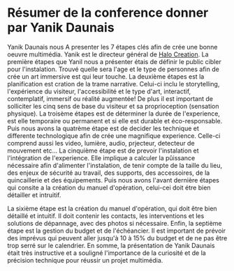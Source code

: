 
<h1>Résumer de la conference donner par Yanik Daunais</h1>

Yanik Daunais nous A presenter les 7 étapes clés afin de crée une bonne oeuvre multimédia. Yanik est le directeur général de <a href="https://halo.team/">Halo Creation</a>. La première étapes que Yanil nous a présenter étais de définir le public cibler pour l'instalation. Trouvé quelle sera l'age et le type de personnes afin de crée un art immersive est qui leur touche. La deuxième étapes est la planification est cration de la trame narrative. Celui-ci inclu le storytelling, l'expérience du visiteur, l'accessibilité et le type d'art, interactif, contemplatif, immersif ou réalité augmentée! De plus il est important de solliciter les cinq sens de base du visiteur et sa proprioception (sensation physique). La troisème étapes est de déterminer la durée de l'experience, est elle temporaire ou permanent et si elle est durable et éco-responsable. Puis nous avons la quatrème étape est de decider les technique et differente technologique afin de crée une magnifique experience. Celle-ci comprend aussi les video, lumière, audio, prjecteur, detecteur de mouvement etc... La cinquième étape est de prevoir l'instalation et l'intégration de l'experience. Elle implique a calculer la pûissance nécessaire afin d'alimenter l'instalation, de tenir compte de la taille du lieu, des enjeux de sécurité au travail, des supports, des accessoires, de la quincaillerie et des équipements. Puis nous avons l'avant dernière étapes qui consite a la création du manuel d'opération, celui-cei doit étre bien détailler et intruitif. 

  La sixième étape est la création du manuel d'opération, qui doit être bien détaillé et intuitif. Il doit contenir les contacts, les interventions et les solutions de dépannage, avec des photos si nécessaire. Enfin, la septième étape est la gestion du budget et de l'échéancier. Il est important de prévoir des imprévus qui peuvent aller jusqu'à 10 à 15% du budget et de ne pas être trop serré sur le calendrier. En somme, la présentation de Yanik Daunais était très instructive et a souligné l'importance de la curiosité et de la précision technique pour réussir un projet multimédia.
